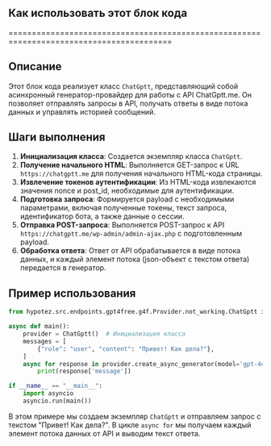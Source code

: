 ## Как использовать этот блок кода
=========================================================================================

Описание
-------------------------
Этот блок кода реализует класс `ChatGptt`, представляющий собой асинхронный генератор-провайдер для работы с API ChatGptt.me. Он позволяет отправлять запросы в API, получать ответы в виде потока данных и управлять историей сообщений.

Шаги выполнения
-------------------------
1. **Инициализация класса**: Создается экземпляр класса `ChatGptt`.
2. **Получение начального HTML**: Выполняется GET-запрос к URL `https://chatgptt.me` для получения начального HTML-кода страницы.
3. **Извлечение токенов аутентификации**: Из HTML-кода извлекаются значения nonce и post_id, необходимые для аутентификации.
4. **Подготовка запроса**: Формируется payload с необходимыми параметрами, включая полученные токены, текст запроса, идентификатор бота, а также данные о сессии.
5. **Отправка POST-запроса**: Выполняется POST-запрос к API `https://chatgptt.me/wp-admin/admin-ajax.php` с подготовленным payload.
6. **Обработка ответа**: Ответ от API обрабатывается в виде потока данных, и каждый элемент потока (json-объект с текстом ответа) передается в генератор.

Пример использования
-------------------------

```python
from hypotez.src.endpoints.gpt4free.g4f.Provider.not_working.ChatGptt import ChatGptt

async def main():
    provider = ChatGptt()  # Инициализация класса
    messages = [
        {"role": "user", "content": "Привет! Как дела?"},
    ]
    async for response in provider.create_async_generator(model='gpt-4o', messages=messages):
        print(response['message'])

if __name__ == "__main__":
    import asyncio
    asyncio.run(main())
```

В этом примере мы создаем экземпляр `ChatGptt` и отправляем запрос с текстом "Привет! Как дела?". В цикле `async for` мы получаем каждый элемент потока данных от API и выводим текст ответа.